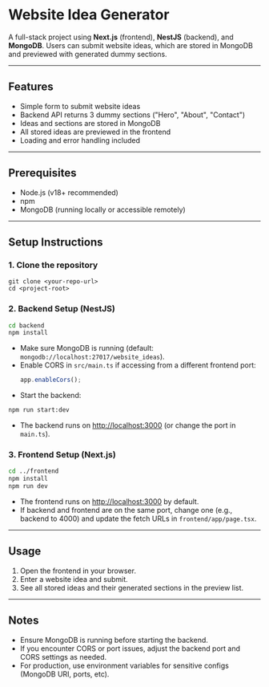 # Website Idea Generator

A full-stack project using **Next.js** (frontend), **NestJS** (backend), and **MongoDB**. Users can submit website ideas, which are stored in MongoDB and previewed with generated dummy sections.

---

## Features
- Simple form to submit website ideas
- Backend API returns 3 dummy sections ("Hero", "About", "Contact")
- Ideas and sections are stored in MongoDB
- All stored ideas are previewed in the frontend
- Loading and error handling included

---

## Prerequisites
- Node.js (v18+ recommended)
- npm
- MongoDB (running locally or accessible remotely)

---

## Setup Instructions

### 1. **Clone the repository**
```
git clone <your-repo-url>
cd <project-root>
```

### 2. **Backend Setup (NestJS)**
```bash
cd backend
npm install
```
- Make sure MongoDB is running (default: `mongodb://localhost:27017/website_ideas`).
- Enable CORS in `src/main.ts` if accessing from a different frontend port:
  ```ts
  app.enableCors();
  ```
- Start the backend:
```bash
npm run start:dev
```
- The backend runs on [http://localhost:3000](http://localhost:3000) (or change the port in `main.ts`).

### 3. **Frontend Setup (Next.js)**
```bash
cd ../frontend
npm install
npm run dev
```
- The frontend runs on [http://localhost:3000](http://localhost:3000) by default.
- If backend and frontend are on the same port, change one (e.g., backend to 4000) and update the fetch URLs in `frontend/app/page.tsx`.

---

## Usage
1. Open the frontend in your browser.
2. Enter a website idea and submit.
3. See all stored ideas and their generated sections in the preview list.

---

## Notes
- Ensure MongoDB is running before starting the backend.
- If you encounter CORS or port issues, adjust the backend port and CORS settings as needed.
- For production, use environment variables for sensitive configs (MongoDB URI, ports, etc).